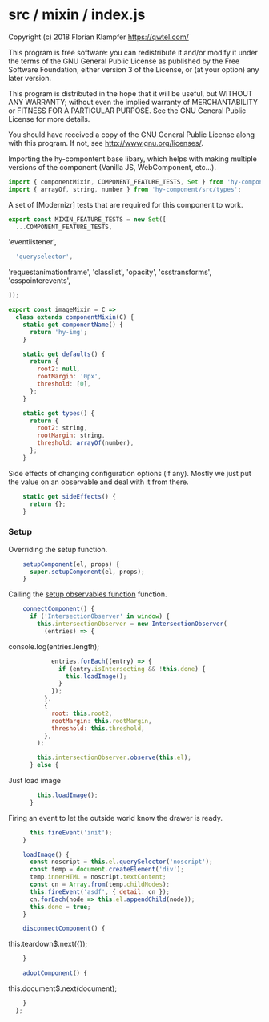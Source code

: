 # src / mixin / index.js
Copyright (c) 2018 Florian Klampfer <https://qwtel.com/>

This program is free software: you can redistribute it and/or modify
it under the terms of the GNU General Public License as published by
the Free Software Foundation, either version 3 of the License, or
(at your option) any later version.

This program is distributed in the hope that it will be useful,
but WITHOUT ANY WARRANTY; without even the implied warranty of
MERCHANTABILITY or FITNESS FOR A PARTICULAR PURPOSE.  See the
GNU General Public License for more details.

You should have received a copy of the GNU General Public License
along with this program.  If not, see <http://www.gnu.org/licenses/>.

Importing the hy-compontent base libary,
which helps with making multiple versions of the component (Vanilla JS, WebComponent, etc...).


```js
import { componentMixin, COMPONENT_FEATURE_TESTS, Set } from 'hy-component/src/component';
import { arrayOf, string, number } from 'hy-component/src/types';
```

A set of [Modernizr] tests that are required for this component to work.


```js
export const MIXIN_FEATURE_TESTS = new Set([
  ...COMPONENT_FEATURE_TESTS,
```

'eventlistener',


```js
  'queryselector',
```

'requestanimationframe',
'classlist',
'opacity',
'csstransforms',
'csspointerevents',


```js
]);

export const imageMixin = C =>
  class extends componentMixin(C) {
    static get componentName() {
      return 'hy-img';
    }

    static get defaults() {
      return {
        root2: null,
        rootMargin: '0px',
        threshold: [0],
      };
    }

    static get types() {
      return {
        root2: string,
        rootMargin: string,
        threshold: arrayOf(number),
      };
    }
```

Side effects of changing configuration options (if any).
Mostly we just put the value on an observable and deal with it from there.


```js
    static get sideEffects() {
      return {};
    }
```

### Setup
Overriding the setup function.


```js
    setupComponent(el, props) {
      super.setupComponent(el, props);
    }
```

Calling the [setup observables function](./setup.md) function.


```js
    connectComponent() {
      if ('IntersectionObserver' in window) {
        this.intersectionObserver = new IntersectionObserver(
          (entries) => {
```

console.log(entries.length);


```js
            entries.forEach((entry) => {
              if (entry.isIntersecting && !this.done) {
                this.loadImage();
              }
            });
          },
          {
            root: this.root2,
            rootMargin: this.rootMargin,
            threshold: this.threshold,
          },
        );

        this.intersectionObserver.observe(this.el);
      } else {
```

Just load image


```js
        this.loadImage();
      }
```

Firing an event to let the outside world know the drawer is ready.


```js
      this.fireEvent('init');
    }

    loadImage() {
      const noscript = this.el.querySelector('noscript');
      const temp = document.createElement('div');
      temp.innerHTML = noscript.textContent;
      const cn = Array.from(temp.childNodes);
      this.fireEvent('asdf', { detail: cn });
      cn.forEach(node => this.el.appendChild(node));
      this.done = true;
    }

    disconnectComponent() {
```

this.teardown$.next({});


```js
    }

    adoptComponent() {
```

this.document$.next(document);


```js
    }
  };
```


